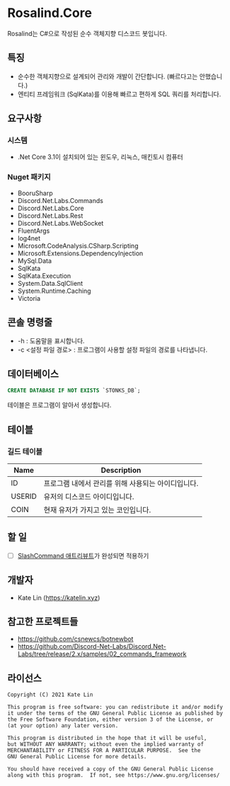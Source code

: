 # Rosalind.Core
Rosalind는 C#으로 작성된 순수 객체지향 디스코드 봇입니다.

## 특징
* 순수한 객체지향으로 설계되어 관리와 개발이 간단합니다. (빠르다고는 안했습니다.)
* 엔티티 프레임워크 (SqlKata)를 이용해 빠르고 편하게 SQL 쿼리를 처리합니다.

## 요구사항
### 시스템
* .Net Core 3.1이 설치되어 있는 윈도우, 리눅스, 매킨토시 컴퓨터
### Nuget 패키지
* BooruSharp
* Discord.Net.Labs.Commands
* Discord.Net.Labs.Core
* Discord.Net.Labs.Rest
* Discord.Net.Labs.WebSocket
* FluentArgs
* log4net
* Microsoft.CodeAnalysis.CSharp.Scripting
* Microsoft.Extensions.DependencyInjection
* MySql.Data
* SqlKata
* SqlKata.Execution
* System.Data.SqlClient
* System.Runtime.Caching
* Victoria

## 콘솔 명령줄
* -h : 도움말을 표시합니다.
* -c <설정 파일 경로> : 프로그램이 사용할 설정 파일의 경로를 나타냅니다.

## 데이터베이스
```sql
CREATE DATABASE IF NOT EXISTS `STONKS_DB`;
```

테이블은 프로그램이 알아서 생성합니다.

## 테이블
### 길드 테이블
| Name   | Description                                        |
|--------|----------------------------------------------------|
| ID     | 프로그램 내에서 관리를 위해 사용되는 아이디입니다. |
| USERID | 유저의 디스코드 아이디입니다.                      |
| COIN   | 현재 유저가 가지고 있는 코인입니다.                |

## 할 일
* [ ] [SlashCommand 애트리뷰트](https://github.com/Discord-Net-Labs/Discord.Net-Labs/pull/52)가 완성되면 적용하기

## 개발자
* Kate Lin (https://katelin.xyz)

## 참고한 프로젝트들
* https://github.com/csnewcs/botnewbot
* https://github.com/Discord-Net-Labs/Discord.Net-Labs/tree/release/2.x/samples/02_commands_framework

## 라이선스
```
Copyright (C) 2021 Kate Lin

This program is free software: you can redistribute it and/or modify
it under the terms of the GNU General Public License as published by
the Free Software Foundation, either version 3 of the License, or
(at your option) any later version.

This program is distributed in the hope that it will be useful,
but WITHOUT ANY WARRANTY; without even the implied warranty of
MERCHANTABILITY or FITNESS FOR A PARTICULAR PURPOSE.  See the
GNU General Public License for more details.

You should have received a copy of the GNU General Public License
along with this program.  If not, see https://www.gnu.org/licenses/
```
